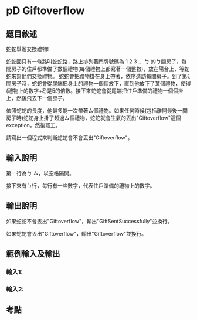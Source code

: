 # pD Giftoverflow
## 題目敘述
蛇蛇舉辦交換禮物!

蛇蛇國只有一條路叫蛇蛇路，路上排列著門牌號碼為 1 2 3 ... ㄅ 的ㄅ間房子，每間房子的住戶都準備了數個禮物(每個禮物上都寫著一個整數)，放在陽台上，等蛇蛇來幫他們交換禮物。
蛇蛇會把禮物掛在身上帶著，依序造訪每間房子。到了第ξ間房子時，蛇蛇會從尾端把身上的禮物一個個放下，直到他放下了某個禮物，使得(禮物上的數字+ξ)是5的倍數。接下來蛇蛇會從尾端把住戶準備的禮物一個個掛上，然後飛去下一個房子。

依照蛇蛇的長度，他最多能一次帶著ㄙ個禮物。如果任何時候(包括離開最後一間房子時)蛇蛇身上掛了超過ㄙ個禮物，蛇蛇就會生氣的丟出"Giftoverflow"這個exception，然後罷工。

請寫出一個程式來判斷蛇蛇會不會丟出"Giftoverflow"。

## 輸入說明
第一行為ㄅ ㄙ，以空格隔開。

接下來有ㄅ行，每行有一些數字，代表住戶準備的禮物上的數字。

## 輸出說明
如果蛇蛇不會丟出"Giftoverflow"，輸出"GiftSentSuccessfully"並換行。

如果蛇蛇會丟出"Giftoverflow"，輸出"Giftoverflow"並換行。
## 範例輸入及輸出
### 輸入1:

### 輸入2:

## 考點

